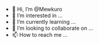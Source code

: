 - 👋 Hi, I’m @Mewkuro
- 👀 I’m interested in ...
- 🌱 I’m currently learning ...
- 💞️ I’m looking to collaborate on ...
- 📫 How to reach me ...

<!---
Mewkuro/Mewkuro is a ✨ special ✨ repository because its `README.md` (this file) appears on your GitHub profile.
You can click the Preview link to take a look at your changes.
--->
